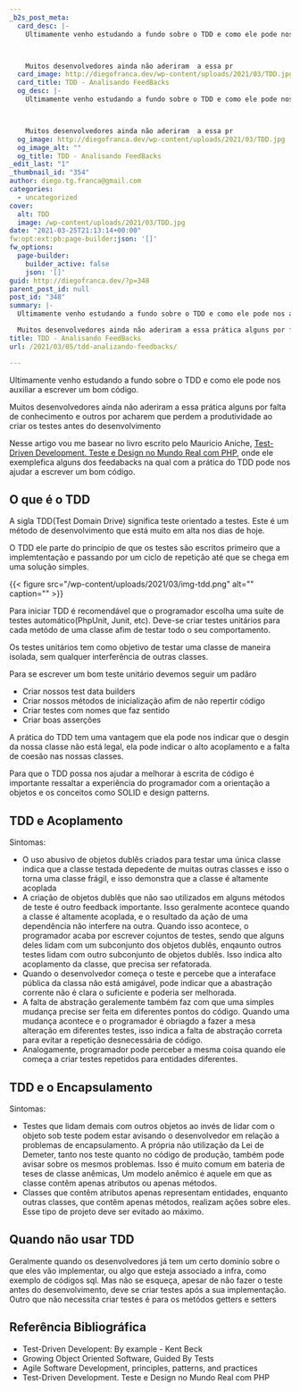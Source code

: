 ```yaml
---
_b2s_post_meta:
  card_desc: |-
    Ultimamente venho estudando a fundo sobre o TDD e como ele pode nos auxiliar a escrever um bom código.



    Muitos desenvolvedores ainda não aderiram  a essa pr
  card_image: http://diegofranca.dev/wp-content/uploads/2021/03/TDD.jpg
  card_title: TDD - Analisando FeedBacks
  og_desc: |-
    Ultimamente venho estudando a fundo sobre o TDD e como ele pode nos auxiliar a escrever um bom código.



    Muitos desenvolvedores ainda não aderiram  a essa pr
  og_image: http://diegofranca.dev/wp-content/uploads/2021/03/TDD.jpg
  og_image_alt: ""
  og_title: TDD - Analisando FeedBacks
_edit_last: "1"
_thumbnail_id: "354"
author: diego.tg.franca@gmail.com
categories:
  - uncategorized
cover:
  alt: TDD
  image: /wp-content/uploads/2021/03/TDD.jpg
date: "2021-03-25T21:13:14+00:00"
fw:opt:ext:pb:page-builder:json: '[]'
fw_options:
  page-builder:
    builder_active: false
    json: '[]'
guid: http://diegofranca.dev/?p=348
parent_post_id: null
post_id: "348"
summary: |-
  Ultimamente venho estudando a fundo sobre o TDD e como ele pode nos auxiliar a escrever um bom código.

  Muitos desenvolvedores ainda não aderiram a essa prática alguns por falta de conhecimento e outros por acharem que perdem a produtividade ao criar os testes antes do desenvolvimento
title: TDD - Analisando FeedBacks
url: /2021/03/05/tdd-analizando-feedbacks/

---
```

Ultimamente venho estudando a fundo sobre o TDD e como ele pode nos auxiliar a escrever um bom código.

Muitos desenvolvedores ainda não aderiram a essa prática alguns por falta de conhecimento e outros por acharem que perdem a produtividade ao criar os testes antes do desenvolvimento

Nesse artigo vou me basear no livro escrito pelo Mauricio Aniche, [Test-Driven Development. Teste e Design no Mundo Real com PHP](https://www.casadocodigo.com.br/products/livro-tdd-php), onde ele exemplefica alguns dos feedabacks na qual com a prática do TDD pode nos ajudar a escrever um bom código.

## O que é o TDD

A sigla TDD(Test Domain Drive) significa teste orientado a testes. Este é um método de desenvolvimento que está muito em alta nos dias de hoje.

O TDD ele parte do princípio de que os testes são escritos primeiro que a implemtentação e passando por um ciclo de repetição até que se chega em uma solução simples.

{{< figure src="/wp-content/uploads/2021/03/img-tdd.png" alt="" caption="" >}}

Para iniciar TDD é recomendável que o programador escolha uma suíte de testes automático(PhpUnit, Junit, etc). Deve-se criar testes unitários para cada metódo de uma classe afim de testar todo o seu comportamento.

Os testes unitários tem como objetivo de testar uma classe de maneira isolada, sem qualquer interferência de outras classes.

Para se escrever um bom teste unitário devemos seguir um padãro

- Criar nossos test data builders
- Criar nossos métodos de inicialização afim de não repertir código
- Criar testes com nomes que faz sentido
- Criar boas asserções

A prática do TDD tem uma vantagem que ela pode nos indicar que o desgin da nossa classe não está legal, ela pode indicar o alto acoplamento e a falta de coesão nas nossas classes.

Para que o TDD possa nos ajudar a melhorar à escrita de código é importante ressaltar a experiência do programador com a orientação a objetos e os conceitos como SOLID e design patterns.

## TDD e Acoplamento

Sintomas:

- O uso abusivo de objetos dublês criados para testar uma única classe indica que a classe testada depedente de muitas outras classes e isso o torna uma classe frágil, e isso demonstra que a classe é altamente acoplada
- A criação de objetos dublês que não sao utilizados em alguns métodos de teste é outro feedback importante. Isso geralmente acontece quando a classe é altamente acoplada, e o resultado da ação de uma dependência não interfere na outra. Quando isso acontece, o programador acaba por escrever cojuntos de testes, sendo que alguns deles lidam com um subconjunto dos objetos dublês, enqaunto outros testes lidam com outro subconjunto de objetos dublês. Isso indica alto acoplamento da classe, que precisa ser refatorada.
- Quando o desenvolvedor começa o teste e percebe que a interaface pública da classa não está amigável, pode indicar que a abastração corrente não é clara o suficiente e poderia ser melhorada.
- A falta de abstração geralemente também faz com que uma simples mudança precise ser feita em diferentes pontos do código. Quando uma mudança acontece e o programador é obriagdo a fazer a mesa alteração em diferentes testes, isso indica a falta de abstração correta para evitar a repetição desnecessária de código.
- Analogamente, programador pode perceber a mesma coisa quando ele começa a criar testes repetidos para entidades diferentes.

## TDD e o Encapsulamento

Sintomas:

- Testes que lidam demais com outros objetos ao invés de lidar com o objeto sob teste podem estar avisando o desenvolvedor em relação a problemas de encapsulamento. A própria não utilização da Lei de Demeter, tanto nos teste quanto no código de produção, também pode avisar sobre os mesmos problemas. Isso é muito comum em bateria de teses de classe anêmicas, Um modelo anêmico é aquele em que as classe contêm apenas atributos ou apenas métodos.
- Classes que contêm atributos apenas representam entidades, enquanto outras classes, que contêm apenas métodos, realizam ações sobre eles. Esse tipo de projeto deve ser evitado ao máximo.

## Quando não usar TDD

Geralmente quando os desenvolvedores já tem um certo dominío sobre o que eles vão implementar, ou algo que esteja associado a infra, como exemplo de códigos sql. Mas não se esqueça, apesar de não fazer o teste antes do desenvolvimento, deve se criar testes após a sua implementação. Outro que não necessita criar testes é para os metódos getters e setters

## Referência Bibliográfica

- Test-Driven Developent: By example - Kent Beck
- Growing Object Oriented Software, Guided By Tests
- Agile Software Development, principles, patterns, and practices
- Test-Driven Development. Teste e Design no Mundo Real com PHP
